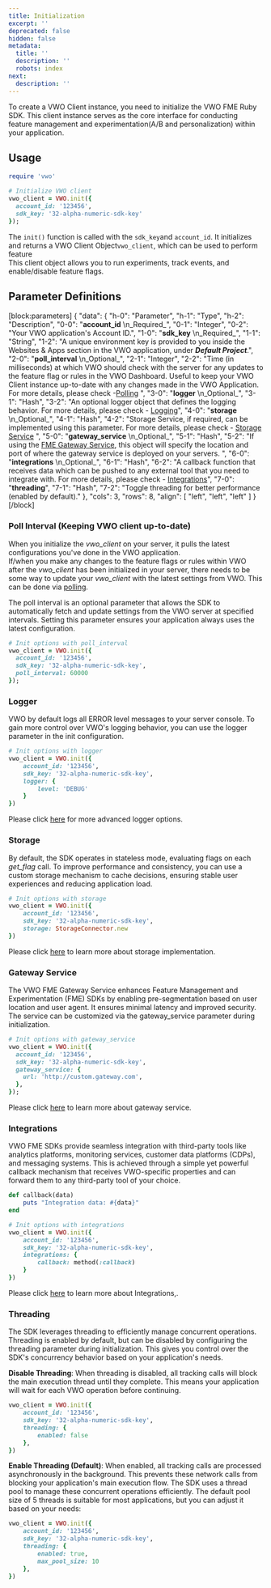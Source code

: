 ```yaml
---
title: Initialization
excerpt: ''
deprecated: false
hidden: false
metadata:
  title: ''
  description: ''
  robots: index
next:
  description: ''
---
```

To create a VWO Client instance, you need to initialize the VWO FME Ruby SDK. This client instance serves as the core interface for conducting feature management and experimentation(A/B and personalization) within your application.

## Usage

```ruby
require 'vwo'

# Initialize VWO client
vwo_client = VWO.init({
  account_id: '123456',
  sdk_key: '32-alpha-numeric-sdk-key'
});
```

The `init()` function is called with the `sdk_key`and `account_id`. It initializes and returns a VWO Client Object`vwo_client`, which can be used to perform feature  
This client object allows you to run experiments, track events, and enable/disable feature flags.

## Parameter Definitions

[block:parameters]
{
  "data": {
    "h-0": "Parameter",
    "h-1": "Type",
    "h-2": "Description",
    "0-0": "**account_id**  \n_Required_",
    "0-1": "Integer",
    "0-2": "Your VWO application's Account ID.",
    "1-0": "**sdk_key**  \n_Required_",
    "1-1": "String",
    "1-2": "A unique environment key is provided to you inside the Websites & Apps section in the VWO application, under _**Default Project**_.",
    "2-0": "**poll_interval**  \n_Optional_",
    "2-1": "Integer",
    "2-2": "Time (in milliseconds) at which VWO should check with the server for any updates to the feature flag or rules in the VWO Dashboard. Useful to keep your VWO Client instance up-to-date with any changes made in the VWO Application. For more details, please check -[Polling](https://developers.vwo.com/v2/docs/polling) ",
    "3-0": "**logger**  \n_Optional_",
    "3-1": "Hash",
    "3-2": "An optional logger object that defines the logging behavior. For more details, please check - [Logging](https://developers.vwo.com/v2/docs/fme-ruby-logging)",
    "4-0": "**storage**  \n_Optional_",
    "4-1": "Hash",
    "4-2": "Storage Service, if required, can be implemented using this parameter. For more details, please check - [Storage Service](https://developers.vwo.com/v2/docs/fme-ruby-storage) ",
    "5-0": "**gateway_service**  \n_Optional_",
    "5-1": "Hash",
    "5-2": "If using the [FME Gateway Service](https://developers.vwo.com/v2/docs/gateway-service), this object will specify the location and port of where the gateway service is deployed on your servers. ",
    "6-0": "**integrations**  \n_Optional_",
    "6-1": "Hash",
    "6-2": "A callback function that receives data which can be pushed to any external tool that you need to integrate with. For more details, please check - [Integrations](https://developers.vwo.com/v2/docs/fme-ruby-integrations)",
    "7-0": "**threading**",
    "7-1": "Hash",
    "7-2": "Toggle threading for better performance (enabled by default)."
  },
  "cols": 3,
  "rows": 8,
  "align": [
    "left",
    "left",
    "left"
  ]
}
[/block]


### Poll Interval (Keeping VWO client up-to-date)

When you initialize the _vwo_client_ on your server, it pulls the latest configurations you've done in the VWO application.  
If/when you make any changes to the feature flags or rules within VWO after the _vwo_client_ has been initialized in your server, there needs to be some way to update your _vwo_client_ with the latest settings from VWO. This can be done via [polling](https://developers.vwo.com/v2/docs/polling).

The poll interval is an optional parameter that allows the SDK to automatically fetch and update settings from the VWO server at specified intervals. Setting this parameter ensures your application always uses the latest configuration.

```ruby
# Init options with poll_interval
vwo_client = VWO.init({
  account_id: '123456',
  sdk_key: '32-alpha-numeric-sdk-key',
  poll_interval: 60000
});
```

### Logger

VWO by default logs all ERROR level messages to your server console. To gain more control over VWO's logging behavior, you can use the logger parameter in the init configuration.

```ruby
# Init options with logger
vwo_client = VWO.init({
    account_id: '123456',
    sdk_key: '32-alpha-numeric-sdk-key',
    logger: {
        level: 'DEBUG'
    }
})
```

Please click [here](https://developers.vwo.com/v2/docs/fme-ruby-logging) for more advanced logger options.

### Storage

By default, the SDK operates in stateless mode, evaluating flags on each _get_flag_ call. To improve performance and consistency, you can use a custom storage mechanism to cache decisions, ensuring stable user experiences and reducing application load.

```ruby
# Init options with storage
vwo_client = VWO.init({
    account_id: '123456',
    sdk_key: '32-alpha-numeric-sdk-key',
    storage: StorageConnector.new
})
```

Please click [here](https://developers.vwo.com/v2/docs/fme-ruby-storage)  to learn more about storage implementation.

### Gateway Service

The VWO FME Gateway Service enhances Feature Management and Experimentation (FME) SDKs by enabling pre-segmentation based on user location and user agent. It ensures minimal latency and improved security. The service can be customized via the gateway_service parameter during initialization.

```ruby
# Init options with gateway_service
vwo_client = VWO.init({
  account_id: '123456',
  sdk_key: '32-alpha-numeric-sdk-key',
  gateway_service: {
    url: 'http://custom.gateway.com',
  },
});
```

Please click [here](https://developers.vwo.com/v2/docs/gateway-service)  to learn more about gateway service.

### Integrations

VWO FME SDKs provide seamless integration with third-party tools like analytics platforms, monitoring services, customer data platforms (CDPs), and messaging systems. This is achieved through a simple yet powerful callback mechanism that receives VWO-specific properties and can forward them to any third-party tool of your choice.

```ruby
def callback(data)
    puts "Integration data: #{data}"
end

# Init options with integrations
vwo_client = VWO.init({
    account_id: '123456',
    sdk_key: '32-alpha-numeric-sdk-key',
    integrations: {
        callback: method(:callback)
    }
})
```

Please click [here](https://developers.vwo.com/v2/docs/fme-ruby-integrations) to learn more about Integrations,.

### Threading

The SDK leverages threading to efficiently manage concurrent operations. Threading is enabled by default, but can be disabled by configuring the threading parameter during initialization. This gives you control over the SDK's concurrency behavior based on your application's needs.

**Disable Threading**: When threading is disabled, all tracking calls will block the main execution thread until they complete. This means your application will wait for each VWO operation before continuing.

```ruby
vwo_client = VWO.init({
    account_id: '123456',
    sdk_key: '32-alpha-numeric-sdk-key',
    threading: {
        enabled: false
    },
})
```

**Enable Threading (Default)**: When enabled, all tracking calls are processed asynchronously in the background. This prevents these network calls from blocking your application's main execution flow. The SDK uses a thread pool to manage these concurrent operations efficiently. The default pool size of 5 threads is suitable for most applications, but you can adjust it based on your needs:

```ruby
vwo_client = VWO.init({
    account_id: '123456',
    sdk_key: '32-alpha-numeric-sdk-key',
    threading: {
        enabled: true,
        max_pool_size: 10
    },
})
```